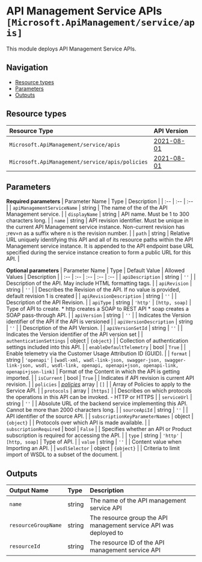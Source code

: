 # API Management Service APIs `[Microsoft.ApiManagement/service/apis]`

This module deploys API Management Service APIs.

## Navigation

- [Resource types](#Resource-types)
- [Parameters](#Parameters)
- [Outputs](#Outputs)

## Resource types

| Resource Type | API Version |
| :-- | :-- |
| `Microsoft.ApiManagement/service/apis` | [2021-08-01](https://docs.microsoft.com/en-us/azure/templates/Microsoft.ApiManagement/2021-08-01/service/apis) |
| `Microsoft.ApiManagement/service/apis/policies` | [2021-08-01](https://docs.microsoft.com/en-us/azure/templates/Microsoft.ApiManagement/2021-08-01/service/apis/policies) |

## Parameters

**Required parameters**
| Parameter Name | Type | Description |
| :-- | :-- | :-- |
| `apiManagementServiceName` | string | The name of the of the API Management service. |
| `displayName` | string | API name. Must be 1 to 300 characters long. |
| `name` | string | API revision identifier. Must be unique in the current API Management service instance. Non-current revision has ;rev=n as a suffix where n is the revision number. |
| `path` | string | Relative URL uniquely identifying this API and all of its resource paths within the API Management service instance. It is appended to the API endpoint base URL specified during the service instance creation to form a public URL for this API. |

**Optional parameters**
| Parameter Name | Type | Default Value | Allowed Values | Description |
| :-- | :-- | :-- | :-- | :-- |
| `apiDescription` | string | `''` |  | Description of the API. May include HTML formatting tags. |
| `apiRevision` | string | `''` |  | Describes the Revision of the API. If no value is provided, default revision 1 is created |
| `apiRevisionDescription` | string | `''` |  | Description of the API Revision. |
| `apiType` | string | `'http'` | `[http, soap]` | Type of API to create. * http creates a SOAP to REST API * soap creates a SOAP pass-through API. |
| `apiVersion` | string | `''` |  | Indicates the Version identifier of the API if the API is versioned |
| `apiVersionDescription` | string | `''` |  | Description of the API Version. |
| `apiVersionSetId` | string | `''` |  | Indicates the Version identifier of the API version set |
| `authenticationSettings` | object | `{object}` |  | Collection of authentication settings included into this API. |
| `enableDefaultTelemetry` | bool | `True` |  | Enable telemetry via the Customer Usage Attribution ID (GUID). |
| `format` | string | `'openapi'` | `[wadl-xml, wadl-link-json, swagger-json, swagger-link-json, wsdl, wsdl-link, openapi, openapi+json, openapi-link, openapi+json-link]` | Format of the Content in which the API is getting imported. |
| `isCurrent` | bool | `True` |  | Indicates if API revision is current API revision. |
| `policies` | _[policies](policies/readme.md)_ array | `[]` |  | Array of Policies to apply to the Service API. |
| `protocols` | array | `[https]` |  | Describes on which protocols the operations in this API can be invoked. - HTTP or HTTPS |
| `serviceUrl` | string | `''` |  | Absolute URL of the backend service implementing this API. Cannot be more than 2000 characters long. |
| `sourceApiId` | string | `''` |  | API identifier of the source API. |
| `subscriptionKeyParameterNames` | object | `{object}` |  | Protocols over which API is made available. |
| `subscriptionRequired` | bool | `False` |  | Specifies whether an API or Product subscription is required for accessing the API. |
| `type` | string | `'http'` | `[http, soap]` | Type of API. |
| `value` | string | `''` |  | Content value when Importing an API. |
| `wsdlSelector` | object | `{object}` |  | Criteria to limit import of WSDL to a subset of the document. |

## Outputs

| Output Name | Type | Description |
| :-- | :-- | :-- |
| `name` | string | The name of the API management service API |
| `resourceGroupName` | string | The resource group the API management service API was deployed to |
| `resourceId` | string | The resource ID of the API management service API |
